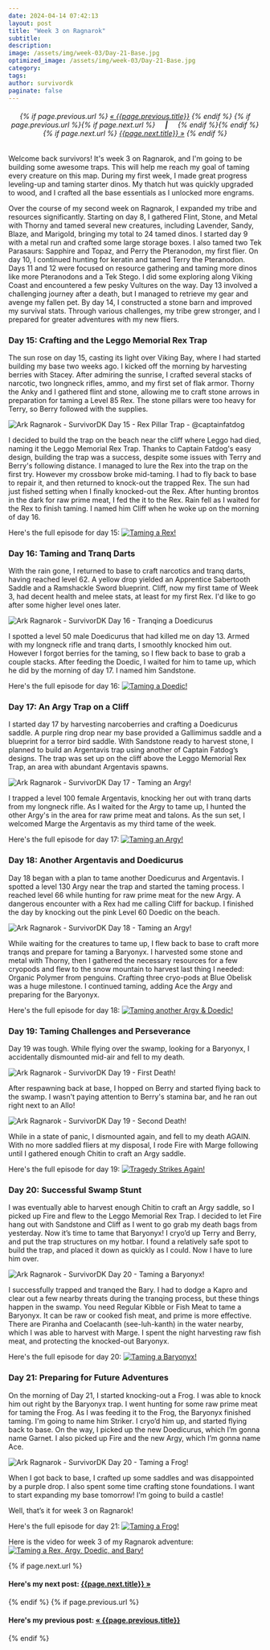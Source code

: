 ```yaml
---
date: 2024-04-14 07:42:13
layout: post
title: "Week 3 on Ragnarok"
subtitle:
description:
image: /assets/img/week-03/Day-21-Base.jpg
optimized_image: /assets/img/week-03/Day-21-Base.jpg
category:
tags: 
author: survivordk
paginate: false
---
```


<div class="PageNavigation" style="text-align: center;">
    <h6>
    {% if page.previous.url %}
        <a class="prev" href="{{page.previous.url}}">&laquo; {{page.previous.title}}</a>
    {% endif %}
    {% if page.previous.url %}{% if page.next.url %}
    &nbsp;&nbsp;&nbsp;&nbsp;<strong>|</strong>&nbsp;&nbsp;&nbsp;&nbsp;
    {% endif %}{% endif %}
    {% if page.next.url %}
        <a class="next" href="{{page.next.url}}">{{page.next.title}} &raquo;</a>
    {% endif %}
    </h6>
</div>

Welcome back survivors! It's week 3 on Ragnarok, and I'm going to be building some awesome traps. This will help me reach my goal of taming every creature on this map. During my first week, I made great progress leveling-up and taming starter dinos.  My thatch hut was quickly upgraded to wood, and I crafted all the base essentials as I unlocked more engrams.  

Over the course of my second week on Ragnarok, I expanded my tribe and resources significantly. Starting on day 8, I gathered Flint, Stone, and Metal with Thorny and tamed several new creatures, including Lavender, Sandy, Blaze, and Marigold, bringing my total to 24 tamed dinos. I started day 9 with a metal run and crafted some large storage boxes. I also tamed two Tek Parasaurs: Sapphire and Topaz, and Perry the Pteranodon, my first flier. On day 10, I continued hunting for keratin and tamed Terry the Pteranodon.  Days 11 and 12 were focused on resource gathering and taming more dinos like more Pteranodons and a Tek Stego. I did some exploring along Viking Coast and encountered a few pesky Vultures on the way. Day 13 involved a challenging journey after a death, but I managed to retrieve my gear and avenge my fallen pet. By day 14, I constructed a stone barn and improved my survival stats. Through various challenges, my tribe grew stronger, and I prepared for greater adventures with my new fliers.

### Day 15: Crafting and the Leggo Memorial Rex Trap

The sun rose on day 15, casting its light over Viking Bay, where I had started building my base two weeks ago. I kicked off the morning by harvesting berries with Stacey. After admiring the sunrise, I crafted several stacks of narcotic, two longneck rifles, ammo, and my first set of flak armor. Thorny the Anky and I gathered flint and stone, allowing me to craft stone arrows in preparation for taming a Level 85 Rex. The stone pillars were too heavy for Terry, so Berry followed with the supplies. 

![Ark Ragnarok - SurvivorDK Day 15 - Rex Pillar Trap - @captainfatdog](/assets/img/week-03/Day-15-Rex-Trap-Cropped.jpg)

I decided to build the trap on the beach near the cliff where Leggo had died, naming it the Leggo Memorial Rex Trap. Thanks to Captain Fatdog's easy design, building the trap was a success, despite some issues with Terry and Berry's following distance. I managed to lure the Rex into the trap on the first try. However my crossbow broke mid-taming. I had to fly back to base to repair it, and then returned to knock-out the trapped Rex. The sun had just fished setting when I finally knocked-out the Rex. After hunting brontos in the dark for raw prime meat, I fed the it to the Rex. Rain fell as I waited for the Rex to finish taming. I named him Cliff when he woke up on the morning of day 16.

Here's the full episode for day 15: [![Taming a Rex!](/assets/img/week-03/Day-15-Rex-Trap-Thumbnail-v2.jpg)](https://youtu.be/ujqowVMiZk0)

### Day 16: Taming and Tranq Darts

With the rain gone, I returned to base to craft narcotics and tranq darts, having reached level 62. A yellow drop yielded an Apprentice Sabertooth Saddle and a Ramshackle Sword blueprint. Cliff, now my first tame of Week 3, had decent health and melee stats, at least for my first Rex.  I'd like to go after some higher level ones later.

![Ark Ragnarok - SurvivorDK Day 16 - Tranqing a Doedicurus](/assets/img/week-03/Day-16-Doedicurus.jpg)

I spotted a level 50 male Doedicurus that had killed me on day 13. Armed with my longneck rifle and tranq darts, I smoothly knocked him out.  However I forgot berries for the taming, so I flew back to base to grab a couple stacks. After feeding the Doedic, I waited for him to tame up, which he did by the morning of day 17. I named him Sandstone.

Here's the full episode for day 16: [![Taming a Doedic!](/assets/img/week-03/Day-16-Doedicurus-Thumbnail.jpg)](https://youtu.be/-U58u_HudkA)

### Day 17: An Argy Trap on a Cliff

I started day 17 by harvesting narcoberries and crafting a Doedicurus saddle. A purple ring drop near my base provided a Gallimimus saddle and a blueprint for a terror bird saddle. With Sandstone ready to harvest stone, I planned to build an Argentavis trap using another of Captain Fatdog’s designs. The trap was set up on the cliff above the Leggo Memorial Rex Trap, an area with abundant Argentavis spawns.

![Ark Ragnarok - SurvivorDK Day 17 - Taming an Argy!](/assets/img/week-03/Day-17-Trapped-Argy.jpg)

I trapped a level 100 female Argentavis, knocking her out with tranq darts from my longneck rifle. As I waited for the Argy to tame up, I hunted the other Argy's in the area for raw prime meat and talons. As the sun set, I welcomed Marge the Argentavis as my third tame of the week.

Here's the full episode for day 17: [![Taming an Argy!](/assets/img/week-03/Day-17-Argentavis-Thumbnail.jpg)](https://youtu.be/scHrpDWYwhM)

### Day 18: Another Argentavis and Doedicurus

Day 18 began with a plan to tame another Doedicurus and Argentavis. I spotted a level 130 Argy near the trap and started the taming process. I reached level 66 while hunting for raw prime meat for the new Argy. A dangerous encounter with a Rex had me calling Cliff for backup.  I finished the day by knocking out the pink Level 60 Doedic on the beach.

![Ark Ragnarok - SurvivorDK Day 18 - Taming an Argy!](/assets/img/week-03/Day-18-Argy.jpg)

While waiting for the creatures to tame up, I flew back to base to craft more tranqs and prepare for taming a Baryonyx. I harvested some stone and metal with Thorny, then I gathered the necessary resources for a few cryopods and flew to the snow mountain to harvest last thing I needed: Organic Polymer from penguins. Crafting three cryo-pods at Blue Obelisk was a huge milestone. I continued taming, adding Ace the Argy and preparing for the Baryonyx.

Here's the full episode for day 18: [![Taming another Argy & Doedic!](/assets/img/week-03/Day-18-Argentavis-Thumbnail.jpg)](https://youtu.be/zglIZw_ie84)

### Day 19: Taming Challenges and Perseverance

Day 19 was tough. While flying over the swamp, looking for a Baryonyx, I accidentally dismounted mid-air and fell to my death.

![Ark Ragnarok - SurvivorDK Day 19 - First Death!](/assets/img/week-03/Day-19-Death-1-Dismount.jpg)

After respawning back at base, I hopped on Berry and started flying back to the swamp. I wasn't paying attention to Berry's stamina bar, and he ran out right next to an Allo!

![Ark Ragnarok - SurvivorDK Day 19 - Second Death!](/assets/img/week-03/Day-19-Death-2-Stamina.jpg)

While in a state of panic, I dismounted again, and fell to my death AGAIN. With no more saddled fliers at my disposal, I rode Fire with Marge following until I gathered enough Chitin to craft an Argy saddle.

Here's the full episode for day 19: [![Tragedy Strikes Again!](/assets/img/week-03/Day-19-Tragedy-Thumbnail.jpg)](https://youtu.be/U76T8ozoDwM)

### Day 20: Successful Swamp Stunt

I was eventually able to harvest enough Chitin to craft an Argy saddle, so I picked up Fire and flew to the Leggo Memorial Rex Trap.  I decided to let Fire hang out with Sandstone and Cliff as I went to go grab my death bags from yesterday.   Now it’s time to tame that Baryonyx!  I cryo’d up Terry and Berry, and put the trap structures on my hotbar.  I found a relatively safe spot to build the trap, and placed it down as quickly as I could.  Now I have to lure him over.

![Ark Ragnarok - SurvivorDK Day 20 - Taming a Baryonyx!](/assets/img/week-03/Day-20-Baryonyx.jpg)

I successfully trapped and tranqed the Bary.  I had to dodge a Kapro and clear out a few nearby threats during the tranqing process, but these things happen in the swamp.  You need Regular Kibble or Fish Meat to tame a Baryonyx. It can be raw or cooked fish meat, and prime is more effective.  There are Piranha and Coelacanth (see-luh-kanth) in the water nearby, which I was able to harvest with Marge.  I spent the night harvesting raw fish meat, and protecting the knocked-out Baryonyx.

Here's the full episode for day 20: [![Taming a Baryonyx!](/assets/img/week-03/Day-20-Thumbnail-v2.jpg)](https://youtu.be/jh8zA0E4eNg)

### Day 21: Preparing for Future Adventures

On the morning of Day 21, I started knocking-out a Frog. I was able to knock him out right by the Baryonyx trap. I went hunting for some raw prime meat for taming the Frog. As I was feeding it to the Frog, the Baryonyx finished taming. I'm going to name him Striker. I cryo’d him up, and started flying back to base.  On the way, I picked up the new Doedicurus, which I’m gonna name Garnet.  I also picked up Fire and the new Argy, which I’m gonna name Ace.

![Ark Ragnarok - SurvivorDK Day 20 - Taming a Frog!](/assets/img/week-03/Day-21-Frog.jpg)

When I got back to base, I crafted up some saddles and was disappointed by a purple drop. I also spent some time crafting stone foundations. I want to start expanding my base tomorrow!  I’m going to build a castle!

Well, that’s it for week 3 on Ragnarok!

Here's the full episode for day 21: [![Taming a Frog!](/assets/img/week-03/Day-21-Thumbnail-v2.jpg)](https://youtu.be/nyPrYAsMcho)

Here is the video for week 3 of my Ragnarok adventure: [![Taming a Rex, Argy, Doedic, and Bary!](/assets/img/week-03/survivordk-week-3-thumbnail.jpg)](https://www.youtube.com/watch?v=eV9nwMeW9V8&t=3617s)

<div class="PageNavigation">
    {% if page.next.url %}
        <h4>Here's my next post: <a class="next" href="{{page.next.url}}">{{page.next.title}} &raquo;</a></h4>
    {% endif %}
    {% if page.previous.url %}
        <h4>Here's my previous post: <a class="prev" href="{{page.previous.url}}">&laquo; {{page.previous.title}}</a></h4>
    {% endif %}
</div>